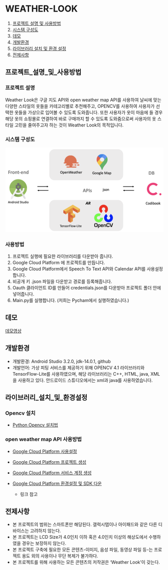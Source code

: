 # WEATHER-LOOK

1. [프로젝트 설명 및 사용방법](#프로젝트_설명_및_사용방법)
2. [시스템 구성도](#시스템_구성도)
3. [데모](#데모)
4. [개발환경](#개발환경)
5. [라이브러리 설치 및 환경 설정](#라이브러리_설치_및_환경설정)
6. [전제사항](#전제사항)


## 프로젝트_설명_및_사용방법
### 프로젝트 설명
Weather Look은 구글 지도 API와 open weather map API를 사용하여 날씨에 맞는 다양한 스타일의 옷들을 카테고리별로 추천해주고, OPENCV를 사용하여 사용자가 선택한 옷들을 가상으로 입어볼 수 있도록 도와줍니다. 또한 사용자가 옷이 마음에 들 경우 해당 옷의 쇼핑몰로 연결하여 바로 구매까지 할 수 있도록 도와줌으로써 사용자의 옷 스타일 고민을 줄여주고자 하는 것이 Weather Look의 목적입니다. 


### 시스템 구성도
![architecture](./architecture.png)


### 사용방법
1. 프로젝트 실행에 필요한 라이브러리를 다운받아 줍니다.
2. Google Cloud Platform 에 프로젝트를 만듭니다.
3. Google Cloud Platform에서 Speech To Text API와 Calendar API를 사용설정합니다.
4. 비공개 키 .json 파일을 다운받고 경로를 등록해줍니다.
5. Oauth 클라이언트 ID를 만들어 credentials.json를 다운받아 프로젝트 폴더 안에 넣어줍니다.
6. Main.py를 실행합니다. (저희는 Pycham에서 실행하였습니다.)

## 데모
[데모영상](https://youtu.be/DjnEKcIg3a8)

## 개발환경
 * 개발환경: Android Studio 3.2.0, jdk-14.0.1, github
 * 개발언어: 가상 피팅 서비스를 제공하기 위해 OPENCV 4.1 라이브러리와 TensorFlow-Lite를 사용하였으며, 해당 라이브러리는 C++, HTML, java, XML을 사용하고 있다. 안드로이드 스튜디오에서는 xml과 java를 사용하였습니다.


## 라이브러리_설치_및_환경설정

### Opencv 설치
 * [Python Opencv 설치법](http://circlestate.tistory.com/4)

### open weather map API 사용방법
 * [Google Cloud Platform 사용설정](http://circlestate.tistory.com/8)
 * [Google Cloud Platform 프로젝트 생성](http://circlestate.tistory.com/9)
 * [Google Cloud Platform 서비스 계정 생성](http://circlestate.tistory.com/10)
 * [Google Cloud Platform 환경설정 및 SDK 다운](http://circlestate.tistory.com/11)

	- 링크 참고

## 전제사항
 * 본 프로젝트의 범위는 스마트폰만 해당된다. 갤럭시탭이나 아이패드와 같은 다른 디바이스는 고려하지 않는다.
 * 본 프로젝트는 LCD Size가 4.0인치 이하 혹은 4.0인치 이상의 해상도에서 수행하였을 경우는 보장하지 않는다.
 * 본 프로젝트 구축에 필요한 모든 콘텐츠-이미지, 음성 파일, 동영상 파일 등-는 프로젝트 용도 외의 사용이나 무단 복제가 불가하다.
 * 본 프로젝트를 위해 사용하는 모든 콘텐츠의 저작권은 ‘Weather Look’이 갖는다.
